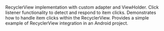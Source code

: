 RecyclerView implementation with custom adapter and ViewHolder.
Click listener functionality to detect and respond to item clicks.
Demonstrates how to handle item clicks within the RecyclerView.
Provides a simple example of RecyclerView integration in an Android project.
